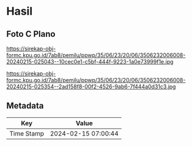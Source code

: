 # Hasil

## Foto C Plano

https://sirekap-obj-formc.kpu.go.id/7ab8/pemilu/ppwp/35/06/23/20/06/3506232006008-20240215-025043--10cec0e1-c5bf-444f-9223-1a0e73999f1e.jpg

https://sirekap-obj-formc.kpu.go.id/7ab8/pemilu/ppwp/35/06/23/20/06/3506232006008-20240215-025354--2ad158f8-00f2-4526-9ab6-7f444a0d31c3.jpg


## Metadata

| Key        | Value               |
| ---------- | ------------------- |
| Time Stamp | 2024-02-15 07:00:44 |



